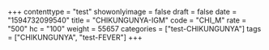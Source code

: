 +++
contenttype = "test"
showonlyimage = false
draft = false
date = "1594732099540"
title = "CHIKUNGUNYA-IGM"
code = "CHI_M"
rate = "500"
hc = "100"
weight = 55657
categories = ["test-CHIKUNGUNYA"]
tags = ["CHIKUNGUNYA", "test-FEVER"]
+++

